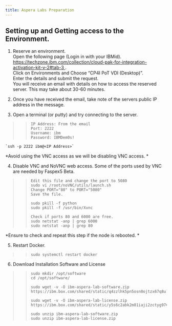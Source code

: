 ```yaml
---
title: Aspera Labs Preparation
---
```


##	Setting up and Getting access to the Environment.

1. Reserve an environment.  
Open the following page (Login in with your IBMid).
[https://techzone.ibm.com/collection/cloud-pak-for-integration-activation-kit-v-2#tab-3 ](https://techzone.ibm.com/collection/cloud-pak-for-integration-activation-kit-v-2#tab-3 ).  
	Click on Environments and Choose “CP4I PoT VDI (Desktop)”.   
	Enter the details and submit the request.    
You will receive an email with details on how to access the reserved server. This may take about 30-60 minutes.    

2. Once you have received the email, take note of the servers public IP address in the message. 
3. Open a terminal (or putty) and try connecting to the server.


> > 	IP Address: From the email
> > 	Port: 2222
> > 	Username: ibm
> > 	Password: IBMDem0s!

	`ssh -p 2222 ibm@<IP Address>`   
*Avoid using the VNC access as we will be disabling VNC access. *

4. Disable VNC and NoVNC web access. Some of the ports used by VNC are needed by Faspex5 Beta.   
> > 	Edit this file and change the port to 5080
> > 	sudo vi /root/noVNC/utils/launch.sh
> > 	Change PORT="80" to PORT="5080"
> > 	Save the file. 
> > 	
> > 	sudo pkill -f python
> > 	sudo pkill -f /usr/bin/Xvnc
> > 	
> > 	Check if ports 80 and 6000 are free.
> > 	sudo netstat -anp | grep 6000
> > 	sudo netstat -anp | grep 80
*Ensure to check and repeat this step if the node is rebooted. *

5.   Restart Docker.  
> > 	sudo systemctl restart docker
6. Download Installation Software and License
> > 	sudo mkdir /opt/software
> > 	cd /opt/software/
> > 	
> > 	sudo wget -v -O ibm-aspera-lab-software.zip https://ibm.box.com/shared/static/q4zzlhk5pn5osn0ojtzx67q8ulg9ig2e.zip
> > 	
> > 	sudo wget -v -O ibm-aspera-lab-license.zip https://ibm.box.com/shared/static/y5s6c2abk2m81iaji2zctyg976qmt0ga.zip
> > 	
> > 	sudo unzip ibm-aspera-lab-software.zip
> > 	sudo unzip ibm-aspera-lab-license.zip

